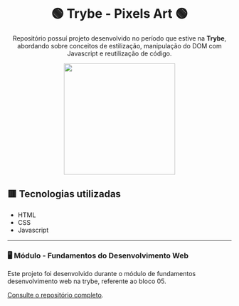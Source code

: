 <div align=center>

# 🟢 Trybe - Pixels Art 🟢

Repositório possuí projeto desenvolvido no período que estive na <b>Trybe</b>, abordando sobre conceitos de estilização, manipulação do DOM com Javascript e reutilização de código.

<a href="https://www.betrybe.com/" target="_blank">
<img src="https://freecourse.betrybe.com/images/trybe-logo-e10dbaaa26462aa149b81a924b00df07.png?vsn=d" width="250px">
</a>

</div>

## 🟥 Tecnologias utilizadas

- HTML
- CSS
- Javascript

* * *

### 🖥 Módulo - Fundamentos do Desenvolvimento Web

Este projeto foi desenvolvido durante o módulo de fundamentos desenvolvimento web na trybe, referente ao bloco 05.

[Consulte o repositório completo](https://github.com/lcds90/trybe-course).
